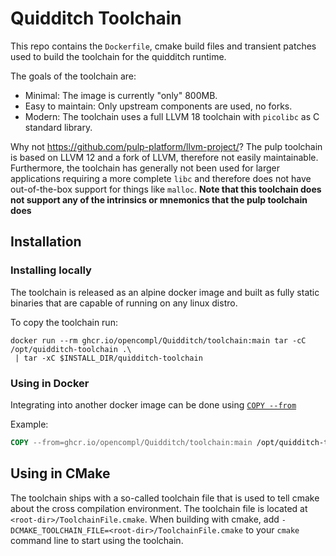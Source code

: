 # Quidditch Toolchain

This repo contains the `Dockerfile`, cmake build files and transient patches used to build the toolchain for the
quidditch runtime.

The goals of the toolchain are:

* Minimal: The image is currently "only" 800MB.
* Easy to maintain: Only upstream components are used, no forks.
* Modern: The toolchain uses a full LLVM 18 toolchain with `picolibc` as C standard library.

Why not https://github.com/pulp-platform/llvm-project/?
The pulp toolchain is based on LLVM 12 and a fork of LLVM, therefore not easily maintainable.
Furthermore, the toolchain has generally not been used for larger applications requiring a more complete `libc` and
therefore does not have out-of-the-box support for things like `malloc`.
**Note that this toolchain does not support any of the intrinsics or mnemonics that the pulp toolchain does**

## Installation

### Installing locally

The toolchain is released as an alpine docker image and built as fully static binaries that are capable of running on
any linux distro.

To copy the toolchain run:

```shell
docker run --rm ghcr.io/opencompl/Quidditch/toolchain:main tar -cC /opt/quidditch-toolchain .\
 | tar -xC $INSTALL_DIR/quidditch-toolchain
```

### Using in Docker

Integrating into another docker image can be done
using [`COPY --from`](https://docs.docker.com/reference/dockerfile/#copy---from)

Example:

```dockerfile
COPY --from=ghcr.io/opencompl/Quidditch/toolchain:main /opt/quidditch-toolchain $INSTALL_DIR/quidditch-toolchain
```

## Using in CMake

The toolchain ships with a so-called toolchain file that is used to tell cmake about the cross compilation
environment.
The toolchain file is located at `<root-dir>/ToolchainFile.cmake`.
When building with cmake, add `-DCMAKE_TOOLCHAIN_FILE=<root-dir>/ToolchainFile.cmake` to your `cmake` command line to
start using the toolchain.
